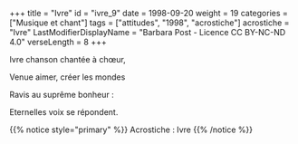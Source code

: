 +++
title = "Ivre"
id = "ivre_9"
date = 1998-09-20
weight = 19
categories = ["Musique et chant"]
tags = ["attitudes", "1998", "acrostiche"]
acrostiche = "Ivre"
LastModifierDisplayName = "Barbara Post - Licence CC BY-NC-ND 4.0"
verseLength = 8
+++

Ivre chanson chantée à chœur,

Venue aimer, créer les mondes

Ravis au suprême bonheur :

Eternelles voix se répondent.

{{% notice style="primary" %}}
Acrostiche : Ivre
{{% /notice %}}
